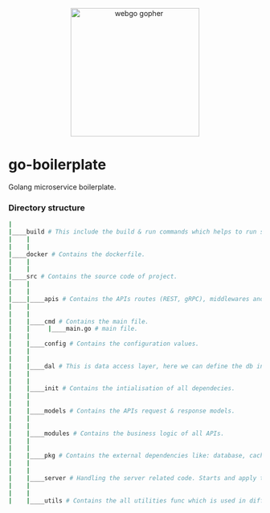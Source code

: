 <p align="center"><img src="https://user-images.githubusercontent.com/1092882/60883564-20142380-a268-11e9-988a-d98fb639adc6.png" alt="webgo gopher" width="256px"/></p>

# go-boilerplate

Golang microservice boilerplate.

### Directory structure

```bash
|
|____build # This include the build & run commands which helps to run service on local machine using docker.
|    |
|    |
|____docker # Contains the dockerfile.
|    |
|    |
|____src # Contains the source code of project.
|    |
|    |
|____|____apis # Contains the APIs routes (REST, gRPC), middlewares and each route controllers.
|    |
|    |
|    |____cmd # Contains the main file.
|    |     |____main.go # main file.
|    |     
|    |____config # Contains the configuration values.
|    |
|    |
|    |____dal # This is data access layer, here we can define the db interaction code like: reads data from db.
|    |
|    |
|    |____init # Contains the intialisation of all dependecies.
|    |
|    |
|    |____models # Contains the APIs request & response models.
|    |
|    |
|    |____modules # Contains the business logic of all APIs.
|    |
|    |
|    |____pkg # Contains the external dependencies like: database, cache handling
|    |
|    |
|    |____server # Handling the server related code. Starts and apply the server related feature.
|    |
|    |
|    |____utils # Contains the all utilities func which is used in different module. like: read file, bind data, http call etc.
```